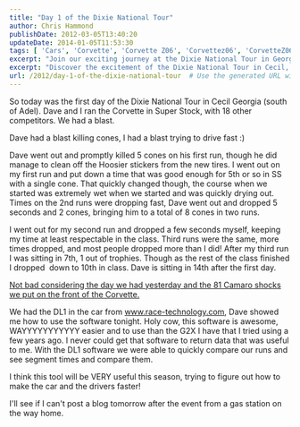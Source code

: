 ```yaml
---
title: "Day 1 of the Dixie National Tour"
author: Chris Hammond
publishDate: 2012-03-05T13:40:20
updateDate: 2014-01-05T11:53:30
tags: [ 'Cars', 'Corvette', 'Corvette Z06', 'Corvettez06', 'CorvetteZ06org' ]
excerpt: "Join our exciting journey at the Dixie National Tour in Georgia, competing in Super Stock with our Corvette. Discover our race day challenges, tactics and results."
excerpt: "Discover the excitement of the Dixie National Tour in Cecil, Georgia! Follow the Corvette's journey in the Super Stock class with thrilling cone kills and fast times amidst changing course conditions. Gain insights from innovative DL1 software for performance improvements. Stay tuned for"
url: /2012/day-1-of-the-dixie-national-tour  # Use the generated URL with year
---
```

<p>So today was the first day of the Dixie National Tour in Cecil Georgia (south of Adel). Dave and I ran the Corvette in Super Stock, with 18 other competitors. We had a blast.</p> <p>Dave had a blast killing cones, I had a blast trying to drive fast :)</p> <p>Dave went out and promptly killed 5 cones on his first run, though he did manage to clean off the Hoosier stickers from the new tires. I went out on my first run and put down a time that was good enough for 5th or so in SS with a single cone. That quickly changed though, the course when we started was extremely wet when we started and was quickly drying out. Times on the 2nd runs were dropping fast, Dave went out and dropped 5 seconds and&nbsp;2 cones, bringing him to a total of 8 cones in two runs.</p> <p>I went out for my second run and dropped a few seconds myself, keeping my time at least respectable in the class. Third runs were&nbsp;the same, more times dropped, and most people dropped more than I did!&nbsp;After my third run I was sitting in&nbsp;7th, 1 out of trophies. Though as the rest of the class finished I dropped&nbsp; down to 10th in class. Dave is sitting in 14th after the first day.</p> <p><a href="https://www.corvettez06.org/DesktopModules/EngagePublish/itemlink.aspx?itemId=63">Not bad considering the day we had yesterday and the 81 Camaro&nbsp;shocks we put on the front of the Corvette.</a></p> <p>We had the DL1 in the car from <a href="https://www.race-technology.com">www.race-technology.com</a>, Dave showed me how to use the software tonight. Holy cow, this software is awesome, WAYYYYYYYYYYY easier and to use than the G2X I have that I tried using a few years ago. I never could get that software to return data that was useful to me. With the DL1 software we were able to quickly compare our runs and see segment times and compare them.</p> <p>I think this tool will be VERY useful this season, trying to figure out how to make the car and the drivers faster!</p> <p>I'll see if I can't post a blog tomorrow after the event from a gas station on the way home.</p>



